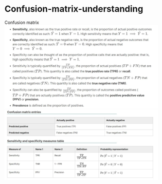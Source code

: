 # Confusion-matrix-understanding
Confusion matrix
![](https://github.com/ripon2488/Confusion-matrix-understanding/blob/main/Capture.JPG)
![](https://github.com/ripon2488/Confusion-matrix-understanding/blob/main/Capture1.JPG)
